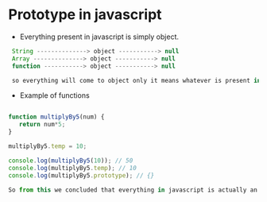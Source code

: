 # Prototype in javascript

- Everything present in javascript is simply object.

```js
 String --------------> object -----------> null
 Array --------------> object -----------> null
 function -----------> object -----------> null

 so everything will come to object only it means whatever is present in object we can use it anywhere.
```

* Example of functions

```js

function multiplyBy5(num) {
   return num*5;
}

multiplyBy5.temp = 10;

console.log(multiplyBy5(10)); // 50
console.log(multiplyBy5.temp); // 10
console.log(multiplyBy5.prototype); // {}

So from this we concluded that everything in javascript is actually an object
```